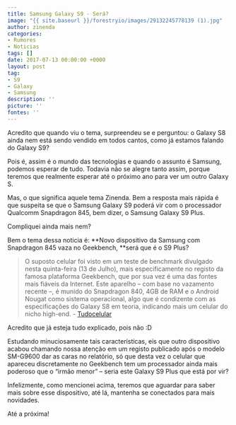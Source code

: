 ```yaml
---
title: Samsung Galaxy S9 - Será?
image: "{{ site.baseurl }}/forestryio/images/29132245778139 (1).jpg"
author: zinenda
categories:
- Rumores
- Noticias
tags: []
date: 2017-07-13 00:00:00 +0000
layout: post
tag:
- S9
- Galaxy
- Samsung
description: ''
picture: ''
fontes: ''
---
```



Acredito que quando viu o tema, surpreendeu se e perguntou: o Galaxy S8 ainda nem está sendo vendido em todos cantos, como já estamos falando do Galaxy S9?

Pois é, assim é o mundo das tecnologias e quando o assunto é Samsung, podemos esperar de tudo. Todavia não se alegre tanto assim, porque teremos que realmente esperar até o próximo ano para ver um outro Galaxy S.

Mas, o que significa aquele tema Zinenda. Bem a resposta mais rápida é que suspeita se que o Samsung Galaxy S9 poderá vir com o processador Qualcomm Snapdragon 845, bem dizer, o Samsung Galaxy S9 Plus.

Compliquei ainda mais nem?

Bem o tema dessa noticia é: **Novo dispositivo da Samsung com Snapdragon 845 vaza no Geekbench, **será que é o S9 Plus?

<blockquote>O suposto celular foi visto em um teste de benchmark divulgado nesta quinta-feira (13 de Julho), mais especificamente no registo da famosa plataforma Geekbench, que por sua vez é uma das fontes mais fiáveis da Internet. Este aparelho – com base no vazamento recente –, é munido do Snapdragon 840, 4GB de RAM e o Android Nougat como sistema operacional, algo que é condizente com as especificações do Galaxy S8 em teoria, indicando mais um celular do nicho high-end. - <a href="https://www.tudocelular.com/android/noticias/n96612/samsung-galaxy-s9-snapdragon-845-geekbench.html">Tudocelular</a></blockquote>

Acredito que já esteja tudo explicado, pois não :D

Estudando minuciosamente tais características, eis que outro dispositivo acabou chamando nossa atenção em um registo publicado após o modelo SM-G9600 dar as caras no relatório, só que desta vez o celular que apareceu discretamente no Geekbench tem um processador ainda mais poderoso que o “irmão menor” – seria este Galaxy S9 Plus que está por vir?

Infelizmente, como mencionei acima, teremos que aguardar para saber mais sobre esse dispositivo, até lá, mantenha se conectados para mais novidades.

Até a próxima!